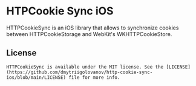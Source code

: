 # HTPCookie Sync iOS

HTTPCookieSync is an iOS library that allows to synchronize cookies between HTTPCookieStorage and WebKit's WKHTTPCookieStore.

## License

    HTTPCookieSync is available under the MIT license. See the [LICENSE](https://github.com/dmytriigolovanov/http-cookie-sync-ios/blob/main/LICENSE) file for more info.
